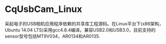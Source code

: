 # CqUsbCam_Linux
采起电子的USB相机应用程序依赖的共享库工程源码。在Linux平台下(x86架构，Ubuntu 14.04 LTS)采用gcc4.8.4编译。兼容USB2.0和USB3.0，目前支持的sensor型号包括MT9V034，AR0134和AR0135. 
